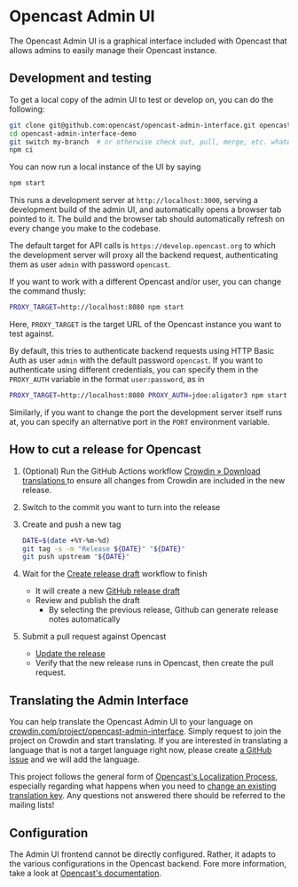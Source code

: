 Opencast Admin UI
=================

The Opencast Admin UI is a graphical interface included with Opencast
that allows admins to easily manage their Opencast instance.

Development and testing
-----------------------

To get a local copy of the admin UI to test or develop on, you can do the following:

```sh
git clone git@github.com:opencast/opencast-admin-interface.git opencast-admin-interface-demo
cd opencast-admin-interface-demo
git switch my-branch  # or otherwise check out, pull, merge, etc. whatever branch you want to test/hack on
npm ci
```

You can now run a local instance of the UI by saying

```sh
npm start
```

This runs a development server at `http://localhost:3000`, serving a development build
of the admin UI, and automatically opens a browser tab pointed to it.
The build and the browser tab should automatically refresh on every change you make
to the codebase.

The default target for API calls is `https://develop.opencast.org` to which the development server will proxy all the backend request,
authenticating them as user `admin` with password `opencast`.

If you want to work with a different Opencast and/or user, you can change the command thusly:

```sh
PROXY_TARGET=http://localhost:8080 npm start
```

Here, `PROXY_TARGET` is the target URL of the Opencast instance you want to test against.

By default, this tries to authenticate backend requests using HTTP Basic Auth
as user `admin` with the default password `opencast`.
If you want to authenticate using different credentials, you can specify them
in the `PROXY_AUTH` variable in the format `user:password`, as in

```sh
PROXY_TARGET=http://localhost:8080 PROXY_AUTH=jdoe:aligator3 npm start
```

Similarly, if you want to change the port the development server itself runs at,
you can specify an alternative port in the `PORT` environment variable.


How to cut a release for Opencast
---------------------------------

1. (Optional) Run the GitHub Actions workflow [Crowdin » Download translations
   ](https://github.com/opencast/opencast-admin-interface/actions/workflows/crowdin-download-translations.yml)
   to ensure all changes from Crowdin are included in the new release.

2. Switch to the commit you want to turn into the release

3. Create and push a new tag
   ```sh
   DATE=$(date +%Y-%m-%d)
   git tag -s -m "Release ${DATE}" "${DATE}"
   git push upstream "${DATE}"
   ```

4. Wait for the [Create release draft](https://github.com/opencast/opencast-admin-interface/actions/workflows/create-release.yml)
   workflow to finish
    - It will create a new [GitHub release draft](https://github.com/opencast/opencast-admin-interface/releases)
    - Review and publish the draft
        - By selecting the previous release, Github can generate release notes automatically 

5. Submit a pull request against Opencast
    - [Update the release](https://github.com/opencast/opencast/blob/542fc1f82181d1d4712ac8fc06c5ea9e16ae4033/modules/admin-ui-interface/pom.xml#L16-L17)
    - Verify that the new release runs in Opencast, then create the pull request.


Translating the Admin Interface
-------------------------------

You can help translate the Opencast Admin UI to your language on [crowdin.com/project/opencast-admin-interface](https://crowdin.com/project/opencast-admin-interface). Simply request to join the project on Crowdin and start translating. If you are interested in translating a language that is not a target language right now, please create [a GitHub issue](https://github.com/opencast/opencast-admin-interface/issues) and we will add the language.

This project follows the general form of [Opencast's Localization Process](https://docs.opencast.org/develop/developer/#participate/localization/), especially regarding what happens when you need to [change an existing translation key](https://docs.opencast.org/develop/developer/#participate/localization/#i-need-to-update-the-wording-of-the-source-translation-what-happens).  Any questions not answered there should be referred to the mailing lists!


Configuration
-------------

The Admin UI frontend cannot be directly configured. Rather, it adapts to the
various configurations in the Opencast backend. Fore more information, take a look
at [Opencast's documentation](https://docs.opencast.org).
